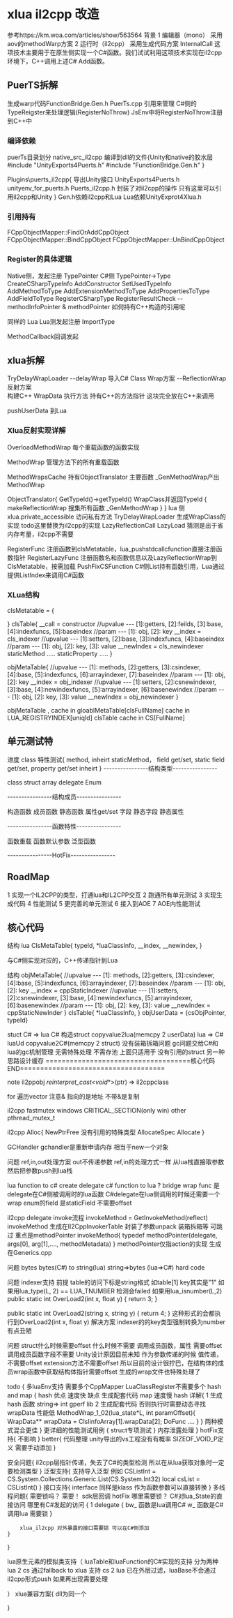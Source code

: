 # xlua il2cpp 改造
参考https://km.woa.com/articles/show/563564
背景
1 编辑器（mono） 采用aov的methodWarp方案
2 运行时（il2cpp） 采用生成代码方案
InternalCall
这项技术主要用于在原生侧实现一个C#函数。我们试试利用这项技术实现在il2cpp环境下，C++调用上述C# Add函数。

## PuerTS拆解
生成warp代码FunctionBridge.Gen.h
PuerTs.cpp 引用来管理
C#侧的TypeReigster来处理逻辑(RegisterNoThrow)
JsEnv中将RegisterNoThrow注册到C++中

### 编译依赖
puerTs目录划分
native_src_il2cpp 编译到dll的文件{Unity和native的胶水层
	#include "UnityExports4Puerts.h"
	#include "FunctionBridge.Gen.h"
}

Plugins\puerts_il2cpp{ 导出Unity接口
	UnityExports4Puerts.h
	unityenv_for_puerts.h
	Puerts_il2cpp.h 封装了对il2cpp的操作 只有这里可以引用il2cpp和Unity
}
Gen.h依赖il2cpp和Lua
Lua依赖UnityExprot4Xlua.h

### 引用持有
FCppObjectMapper::FindOrAddCppObject
FCppObjectMapper::BindCppObject
FCppObjectMapper::UnBindCppObject

### Register的具体逻辑
Native侧，发起注册  TypePointer
C#侧 
TypePointer->Type
CreateCSharpTypeInfo
AddConstructor
SetUsedTypeInfo
AddMethodToType
AddExtensionMethodToType
AddPropertiesToType
AddFieldToType
RegisterCSharpType
RegisterResultCheck
--methodInfoPointer &  methodPointer
如何持有C++构造的引用呢

同样的 
Lua
Lua测发起注册
ImportType

MethodCallback回调发起


## xlua拆解
TryDelayWrapLoader 
	--delayWrap 导入C# Class Wrap方案
	--ReflectionWrap 反射方案   
		构建C++ WrapData 执行方法
		持有C++的方法指针
		这块完全放在C++来调用

pushUserData 到Lua


### Xlua反射实现详解

OverloadMethodWrap 每个重载函数的函数实现
 
MethodWrap 管理方法下的所有重载函数

MethodWrapsCache 持有ObjectTranslator  主要函数 _GenMethodWrap产出MethodWrap

ObjectTranslator{
	GetTypeId()->getTypeId() WrapClass并返回TypeId
	{
		makeReflectionWrap 搜集所有函数 _GenMethodWrap
	}
}
lua 侧xlua.private_accessible 访问私有方法
TryDelayWrapLoader 生成WrapClass的实现 todo这里替换为il2cpp的实现
LazyReflectionCall LazyLoad 猜测是出于省内存考量，il2cpp不需要

RegisterFunc 注册函数到clsMetatable，lua_pushstdcallcfunction直接注册函数指针
RegisterLazyFunc 注册函数名和函数信息以及LazyReflectionWrap到ClsMetatable，按需加载
PushFixCSFunction C#侧List持有函数引用，Lua通过提供ListIndex来调用C#函数

### XLua结构
clsMetatable = {

}
clsTable{
	__call = constructor
	//upvalue --- [1]:getters, [2]:feilds, [3]:base, [4]:indexfuncs, [5]:baseindex
	//param   --- [1]: obj, [2]: key
	__index = cls_indexer
	//upvalue --- [1]:setters, [2]:base, [3]:indexfuncs, [4]:baseindex
	//param   --- [1]: obj, [2]: key, [3]: value
	__newIndex = cls_newindexer
	staticMethod .....
	staticProperty .....
}

objMetaTable{
	//upvalue --- [1]: methods, [2]:getters, [3]:csindexer, [4]:base, [5]:indexfuncs, [6]:arrayindexer, [7]:baseindex
	//param   --- [1]: obj, [2]: key
	__index = obj_indexer
	//upvalue --- [1]:setters, [2]:csnewindexer, [3]:base, [4]:newindexfuncs, [5]:arrayindexer, [6]:basenewindex
	//param   --- [1]: obj, [2]: key, [3]: value
	__newIndex = obj_newindexer
}


objMetaTable , cache in gloablMetaTable[clsFullName] cache in LUA_REGISTRYINDEX[uniqId]
clsTable cache in CS[FullName]




## 单元测试特
进度
class 特性测试{
    method,  inheirt
    staticMethod，
    field get/set,
    static field get/set,
    property get/set
    inheirt
}
----------------结构类型----------------

class
struct
array
delegate
Enum

----------------结构成员----------------

构造函数
成员函数
静态函数
属性get/set
字段
静态字段
静态属性

----------------函数特性----------------

函数重载
函数默认参数
泛型函数

----------------HotFix----------------

## RoadMap
1 实现一个IL2CPP的类型，打通lua和IL2CPP交互
2 跑通所有单元测试
3 实现生成代码
4 性能测试
5 更完善的单元测试
6 接入到AOE
7 AOE内性能测试

## 核心代码
结构
lua ClsMetaTable{
	typeId,
	*luaClassInfo,
	__index,
	__newindex,
}

与C#侧实现对应的，C++传递指针到Lua

结构
objMetaTable{
	//upvalue --- [1]: methods, [2]:getters, [3]:csindexer, [4]:base, [5]:indexfuncs, [6]:arrayindexer, [7]:baseindex
	//param   --- [1]: obj, [2]: key
	__index = cppStaticIndexer
	//upvalue --- [1]:setters, [2]:csnewindexer, [3]:base, [4]:newindexfuncs, [5]:arrayindexer, [6]:basenewindex
	//param   --- [1]: obj, [2]: key, [3]: value
	__newIndex = cppStaticNewInder
}
clsTable{
	*luaClassInfo,
}
objUserData = {csObjPointer, typeId}

stuct 
C# => lua 
C# 构造struct copyvalue2lua(memcpy 2 userData)
lua => C#
luaUd copyvalue2C#(memcpy 2 struct) 没有装箱拆箱问题
gc问题交给C#和lua的gc机制管理 无需特殊处理 不需存池 
上面只适用于 没有引用的struct
另一种思路设计缓存 
====================================核心代码END====================================


note
il2ppobj *reinterpret_cast<void**>(ptr) => il2cppclass

for 遍历vector 注意& 指向的是地址 不带&是复制

il2cpp fastmutex windows CRITICAL_SECTION(only win) other  pthread_mutex_t

il2cpp Alloc{
    NewPtrFree 没有引用的特殊类型
    AllocateSpec
    Allocate
}

GCHandler
gchandler是重新申请内存 相当于new一个对象

问题
ref,in,out处理方案
out不传递参数
ref,in的处理方式一样 从lua栈直接取参数 然后把参数push到lua栈

lua function to c# create delegate 
c# function to lua ?
bridge wrap func 是delegate在C#侧被调用时的lua函数
C#delegate在lua侧调用的时候还需要一个wrap
enum的field 是staticField 不需要offset

il2cpp delegate invoke流程
invokeMethod = GetInvokeMethod(reflect)
invokeMethod 生成在Il2CppInvokerTable 封装了参数unpack 装箱拆箱等 可跳过
重点是methodPointer
invokeMethod{
    typedef 
    methodPointer(delegate, args[0], arg[1],...., methodMetadata)
}
methodPointer仅指action的实现 生成在Generics.cpp


问题 bytes
bytes(C#) to string(lua)
string=>bytes (lua=>C#) hard code


问题  indexer支持
前提 table的访问下标是string格式 如table[1] key其实是"1" 
如果用lua_type(L, 2) == LUA_TNUMBER 检测会failed
如果用lua_isnumber(L,2) 
public static int OverLoad2(int x, float y)
{
    return 3;
}

public static int OverLoad2(string x, string y)
{
    return 4;
}
这种形式的会都执行到OverLoad2(int x, float y)
解决方案 indexer的的key类型强制转换为number 有点丑陋


问题 struct什么时候需要offset 什么时候不需要
调用成员函数，属性 需要offset 调用成员函数字段不需要 Unity设计原因目前未知
作为参数传递的时候 值传递，不需要offset extension方法不需要offset
所以目前的设计很拧巴，在结构体的成员wrap函数中获取结构体指针需要offset
生成的wrap文件也特殊处理了


todo {
    多luaEnv支持 需要多个CppMapper LuaClassRegister不需要多个
    hash and map  {
        hash 优点  速度快 
             缺点 生成配套代码
        map  速度慢
        hash 详解{
            1 生成hash 函数 string=> int gperf lib
            2 生成配套代码 否则执行时需要动态寻找wrapData 性能低
            MethodWrap_1_02(lua_state*L, int paramOffset){
                WrapData** wrapData = ClsIinfoArray[1].wrapData[2];
                DoFunc ....
            }
        }
        两种模式混合更佳
    }
    更详细的性能测试用例 {
        struct专项测试
    }
    内存泄露处理
}
hotFix支持{
    不影响
}
better{
    代码整理
    unity导出的vs工程没有有概率 SIZEOF_VOID_P定义 需要手动添加 
}

安全问题{
    il2cpp层指针传递，失去了C#的类型检测  所以在从lua获取对象时一定要检测类型
}
泛型支持{
    支持导入泛型 
    例如
    CSListInt = CS.System.Collections.Generic.List(CS.System.Int32)
    local csList = CSListInt()
}
接口支持{
    interface 同样是klass 作为函数参数可以直接转换
}
多线程问题{
    需要锁吗？  需要！ sdk层回调 hotFix 
    哪里需要锁？ C#对lua_State的直接访问
    哪里有C#发起的访问 {
        1 delegate {
            bw_ 函数是lua调用C#
            w_ 函数是C#调用lua 需要锁
        }

        xlua_il2cpp 对外暴露的接口需要锁 可以在C#侧添加
    }
}

lua原生元素的模拟类支持（
    luaTable和luaFunction的C#实现的支持 
    分为两种 
    lua 2 cs 通过fallback to xlua 支持
    cs 2 lua 已在外层过滤，luaBase不会通过il2cpp形式push 如果再出现需要处理
    
）
xlua兼容方案{
    dll为同一个
    
}
